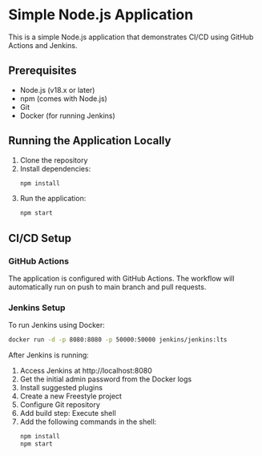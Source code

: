 # Simple Node.js Application

This is a simple Node.js application that demonstrates CI/CD using GitHub Actions and Jenkins.

## Prerequisites

- Node.js (v18.x or later)
- npm (comes with Node.js)
- Git
- Docker (for running Jenkins)

## Running the Application Locally

1. Clone the repository
2. Install dependencies:
   ```bash
   npm install
   ```
3. Run the application:
   ```bash
   npm start
   ```

## CI/CD Setup

### GitHub Actions
The application is configured with GitHub Actions. The workflow will automatically run on push to main branch and pull requests.

### Jenkins Setup
To run Jenkins using Docker:

```bash
docker run -d -p 8080:8080 -p 50000:50000 jenkins/jenkins:lts
```

After Jenkins is running:
1. Access Jenkins at http://localhost:8080
2. Get the initial admin password from the Docker logs
3. Install suggested plugins
4. Create a new Freestyle project
5. Configure Git repository
6. Add build step: Execute shell
7. Add the following commands in the shell:
   ```bash
   npm install
   npm start
   ``` 